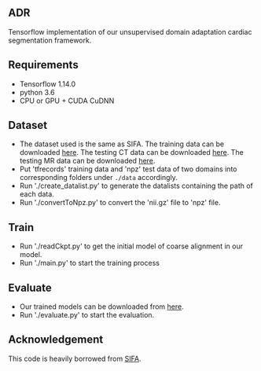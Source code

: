 ## ADR
Tensorflow implementation of our unsupervised domain adaptation cardiac segmentation framework. 


## Requirements
- Tensorflow 1.14.0
- python 3.6
- CPU or GPU + CUDA CuDNN

## Dataset
* The dataset used is the same as SIFA. The training data can be downloaded [here](https://drive.google.com/file/d/1m9NSHirHx30S8jvN0kB-vkd7LL0oWCq3/view). The testing CT data can be downloaded [here](https://drive.google.com/file/d/1SJM3RluT0wbR9ud_kZtZvCY0dR9tGq5V/view). The testing MR data can be downloaded [here](https://drive.google.com/file/d/1Bm2uU4hQmn5L3GwXz6I0vuCN3YVMEc8S/view?usp=sharing).
* Put 'tfrecords' training data and 'npz' test data of two domains into corresponding folders under `./data` accordingly.
* Run './create_datalist.py' to generate the datalists containing the path of each data.
* Run './convertToNpz.py' to convert the 'nii.gz' file to 'npz' file.

## Train
* Run './readCkpt.py' to get the initial model of coarse alignment in our model.
* Run './main.py' to start the training process

## Evaluate
* Our trained models can be downloaded from [here](https://pan.baidu.com/s/1rQWs2AkqT-uZbbK5O3hk3w?pwd=9u51).
* Run './evaluate.py' to start the evaluation.

## Acknowledgement
This code is heavily borrowed from [SIFA](https://github.com/cchen-cc/SIFA).
